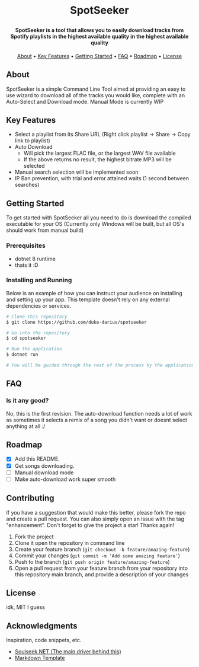<h1 align="center">
  <br>

[//]: # (  [Project's Logo])
  <br>
  SpotSeeker
  <br>
</h1>

<h4 align="center">SpotSeeker is a tool that allows you to easily download tracks from Spotify playlists in the highest available quality in the highest available quality</h4>

<p align="center">

[//]: # (  [Project's badges])
</p>

<p align="center">
  <a href="#about">About</a> •
  <a href="#key-features">Key Features</a> •
  <a href="#getting-started">Getting Started</a> •
  <a href="#faq">FAQ</a> •
  <a href="#roadmap">Roadmap</a> •
  <a href="#license">License</a>
</p>

[//]: # (  <a href="#support">Support</a> •)

## About

SpotSeeker is a simple Command Line Tool aimed at providing an easy to use wizard to download all of the tracks you would like, complete with an Auto-Select and Download mode.
Manual Mode is currently WIP

## Key Features

- Select a playlist from its Share URL (Right click playlist -> Share -> Copy link to playlist)
- Auto Download
    - Will pick the largest FLAC file, or the largest WAV file available
    - If the above returns no result, the highest bitrate MP3 will be selected
- Manual search selection will be implemented soon
- IP Ban prevention, with trial and error attained waits (1 second between searches)

## Getting Started

To get started with SpotSeeker all you need to do is download the compiled executable for your OS (Currently only Windows will be built, but all OS's should work from manual build)

### Prerequisites

- dotnet 8 runtime
- thats it :D 

### Installing and Running

Below is an example of how you can instruct your audience on installing and setting up your app. This template doesn't rely on any external dependencies or services.

```bash
# Clone this repository
$ git clone https://github.com/duke-darius/spotseeker

# Go into the repository
$ cd spotseeker

# Run the application
$ dotnet run

# You will be guided through the rest of the process by the application
```

## FAQ

### Is it any good?

No, this is the first revision.
The auto-download function needs a lot of work as sometimes it selects a remix of a song you didn't want or doesnt select anything at all :/  

## Roadmap

- [x] Add this README.
- [x] Get songs downloading.
- [ ] Manual download mode
- [ ] Make auto-download work super smooth

## Contributing

If you have a suggestion that would make this better, please fork the repo and create a pull request. You can also simply open an issue with the tag "enhancement".
Don't forget to give the project a star! Thanks again!

1. Fork the project
2. Clone it open the repository in command line
3. Create your feature branch (`git checkout -b feature/amazing-feature`)
4. Commit your changes (`git commit -m 'Add some amazing feature'`)
5. Push to the branch (`git push origin feature/amazing-feature`)
6. Open a pull request from your feature branch from your repository into this repository main branch, and provide a description of your changes

[//]: # (## Support)

[//]: # ()
[//]: # (You can also support us by:)

[//]: # ()
[//]: # (<p align="left">)

[//]: # (  <a href="https://www.buymeacoffee.com" target="_blank"><img src="https://www.buymeacoffee.com/assets/img/custom_images/purple_img.png" alt="Buy Me A Coffee" style="height: 41px !important;width: 174px !important;box-shadow: 0px 3px 2px 0px rgba&#40;190, 190, 190, 0.5&#41; !important;-webkit-box-shadow: 0px 3px 2px 0px rgba&#40;190, 190, 190, 0.5&#41; !important;" ></a> &nbsp &nbsp)

[//]: # (  <a href="https://www.patreon.com">)

[//]: # (    <img src="https://c5.patreon.com/external/logo/become_a_patron_button@2x.png" width="160">)

[//]: # (  </a>)

[//]: # (</p>)

## License

idk, MIT I guess

## Acknowledgments

Inspiration, code snippets, etc.

- [Soulseek.NET (The main driver behind this)](https://github.com/jpdillingham/Soulseek.NET)
- [Markdown Template](https://github.com/abehidek/readme)
